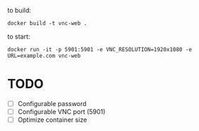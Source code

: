 to build:

```
docker build -t vnc-web .
```

to start:

```
docker run -it -p 5901:5901 -e VNC_RESOLUTION=1920x1080 -e URL=example.com vnc-web
```


# TODO
- [ ] Configurable password
- [ ] Configurable VNC port (5901)
- [ ] Optimize container size
